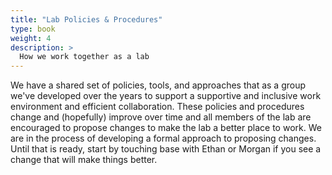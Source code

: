 ```yaml
---
title: "Lab Policies & Procedures"
type: book
weight: 4
description: >
  How we work together as a lab
---
```


We have a shared set of policies, tools, and approaches that as a group we've developed over the years to support a supportive and inclusive work environment and efficient collaboration.
These policies and procedures change and (hopefully) improve over time and all members of the lab are encouraged to propose changes to make the lab a better place to work.
We are in the process of developing a formal approach to proposing changes.
Until that is ready, start by touching base with Ethan or Morgan if you see a change that will make things better.